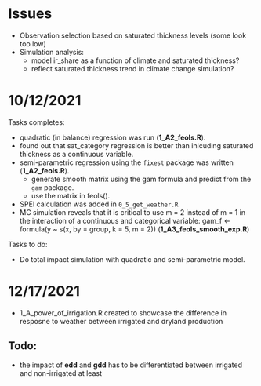 # Issues

+ Observation selection based on saturated thickness levels (some look too low)
+ Simulation analysis:
  * model ir_share as a function of climate and saturated thickness?
  * reflect saturated thickness trend in climate change simulation?

# 10/12/2021

Tasks completes:

+ quadratic (in balance) regression was run (**1_A2_feols.R**).
+ found out that sat_category regression is better than inlcuding saturated thickness as a continuous variable.
+ semi-parametric regression using the `fixest` package was written (**1_A2_feols.R**).
  * generate smooth matrix using the gam formula and predict from the `gam` package.
  * use the matrix in feols().
+ SPEI calculation was added in `0_5_get_weather.R`
+ MC simulation reveals that it is critical to use m = 2 instead of m = 1 in the interaction of a continuous and categorical variable: gam_f <- formula(y ~ s(x, by = group, k = 5, m = 2)) (**1_A3_feols_smooth_exp.R**)

Tasks to do:

+ Do total impact simulation with quadratic and semi-parametric model.

# 12/17/2021

+ 1_A_power_of_irrigation.R created to showcase the difference in resposne to weather between irrigated and dryland production


## Todo:

+ the impact of **edd** and **gdd** has to be differentiated between irrigated and non-irrigated at least
